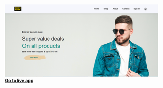 <img src="frontend/public/img/mens aura profile.png" />
<a href="https://mensaura.netlify.app/" target="_blank"><b>Go to live app </b></a>

